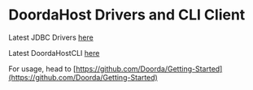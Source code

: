 # DoordaHost Drivers and CLI Client

Latest JDBC Drivers [here](https://github.com/Doorda/drivers-cli/releases/download/329d/doordahost-jdbc-329d.jar)

Latest DoordaHostCLI [here](https://github.com/Doorda/drivers-cli/releases/download/329d/doordahost-cli-329d.jar)


For usage, head to [https://github.com/Doorda/Getting-Started](https://github.com/Doorda/Getting-Started)
